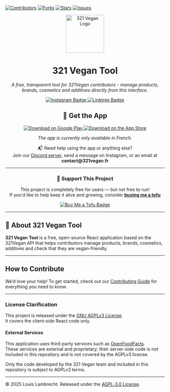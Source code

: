 [![Contributors][contributors-shield]][contributors-url] [![Forks][forks-shield]][forks-url] [![Stars][stars-shield]][stars-url] [![Issues][issues-shield]][issues-url]

<div align="center">
  <img src="https://github.com/llambrecht/321vegan-app/blob/main/images/app_icon.png" alt="321 Vegan Logo" width="120" />

  <h1>321 Vegan Tool</h1>
  <p><em>A free, transparent tool for 321Vegan contributors - manage products, brands, cosmetics and additives directly from this interface.</em></p>

  <a href="https://www.instagram.com/321vegan.app" target="_blank">
    <img src="https://img.shields.io/badge/Instagram-@321vegan.app-E4405F?logo=instagram&logoColor=white&style=for-the-badge" alt="Instagram Badge"/>
  </a>
    <a href="https://linktr.ee/321vegan" target="_blank">
    <img src="https://img.shields.io/badge/More%20Links-Linktree-43E660?logo=Linktree&logoColor=white&style=for-the-badge" alt="Linktree Badge"/>
  </a>
</div>

<h2 align="center">📱 Get the App</h2>

<p align="center">
  <a href="https://play.google.com/store/apps/details?id=com.app321vegan.veganapp" target="_blank">
    <img src="https://img.shields.io/badge/Google_Play-4.9★-3DDC84?logo=google-play&logoColor=white&style=for-the-badge" alt="Download on Google Play"/>
  </a>
  <a href="https://apps.apple.com/fr/app/321-vegan/id6736880006" target="_blank">
    <img src="https://img.shields.io/badge/App_Store-5.0★-0D96F6?logo=apple&logoColor=white&style=for-the-badge" alt="Download on the App Store"/>
  </a>
</p>

<p align="center"><em>The app is currently only available in French.</em></p>

<p align="center">
  📬 Need help using the app or anything else?<br>
  Join our <a href="https://discord.com/invite/NV67QXS2JF" target="_blank">Discord server</a>, send a message on Instagram, or an email at <strong>contact@321vegan.fr</strong>
</p>

---

<div align="center">
  <h3>💚 Support This Project</h3>
  <p>
    This project is completely free for users — but not free to run!<br/>
    If you'd like to help keep it alive and growing, consider <a href="https://buymeacoffee.com/321vegan?new=1" target="_blank"><strong>buying me a tofu</strong></a>
  </p>
  <a href="https://buymeacoffee.com/321vegan" target="_blank">
    <img src="https://img.shields.io/badge/Buy%20Me%20a%20Tofu-FFDD00?style=for-the-badge&logo=leaflet&logoColor=black" alt="Buy Me a Tofu Badge"/>
  </a>
</div>

---

## 🌱 About 321 Vegan Tool

**321 Vegan Tool** is a free, open-source React application based on the 321Vegan API that helps contributors manage products, brands, cosmetics, additives and check that they are vegan-friendly.

---

## How to Contribute

We’d love your help!
To get started, check out our [Contributing Guide](CONTRIBUTING.md) for everything you need to know.

---

### License Clarification

This project is released under the [GNU AGPLv3 License](https://www.gnu.org/licenses/agpl-3.0.html).  
It covers the client-side React code only.

#### External Services

This application uses third-party services such as [OpenFoodFacts](https://world.openfoodfacts.org/).  
These services are external and proprietary; their server-side code is not included in this repository and is not covered by the AGPLv3 license.

Only the code developed by the 321 Vegan team and included in this repository is subject to AGPLv3 terms.

---

© 2025 Louis Lambrecht. Released under the [AGPL-3.0 License](https://github.com/llambrecht/321vegan-app/blob/main/LICENSE).

[contributors-shield]: https://img.shields.io/github/contributors/llambrecht/321vegan-app.svg?style=for-the-badge
[contributors-url]: https://github.com/llambrecht/321vegan-app/graphs/contributors
[forks-shield]: https://img.shields.io/github/forks/llambrecht/321vegan-app.svg?style=for-the-badge
[forks-url]: https://github.com/llambrecht/321vegan-app/network/members
[stars-shield]: https://img.shields.io/github/stars/llambrecht/321vegan-app.svg?style=for-the-badge
[stars-url]: https://github.com/llambrecht/321vegan-app/stargazers
[issues-shield]: https://img.shields.io/github/issues/llambrecht/321vegan-app.svg?style=for-the-badge
[issues-url]: https://github.com/llambrecht/321vegan-app/issues
[license-shield]: https://img.shields.io/github/license/llambrecht/321vegan-app.svg?style=for-the-badge
[license-url]: https://github.com/llambrecht/321vegan-app/blob/main/LICENSE.md
[linkedin-shield]: https://img.shields.io/badge/LinkedIn-Connect-blue?logo=linkedin&style=for-the-badge
[linkedin-url]: https://www.linkedin.com/in/your-name/
